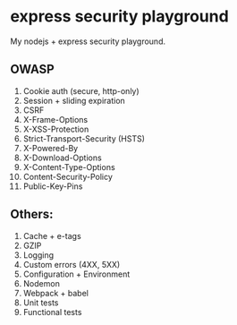 # express security playground
My nodejs + express security playground.

## OWASP

1. Cookie auth (secure, http-only)
2. Session + sliding expiration
11. CSRF
3. X-Frame-Options
4. X-XSS-Protection
5. Strict-Transport-Security (HSTS)
6. X-Powered-By
7. X-Download-Options
8. X-Content-Type-Options
9. Content-Security-Policy
10. Public-Key-Pins

## Others:
1. Cache + e-tags
2. GZIP
3. Logging
4. Custom errors (4XX, 5XX)
5. Configuration + Environment
6. Nodemon
7. Webpack + babel
8. Unit tests
9. Functional tests
